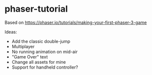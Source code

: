 # phaser-tutorial

Based on https://phaser.io/tutorials/making-your-first-phaser-3-game

Ideas:
- Add the classic double-jump
- Multiplayer
- No running animation on mid-air
- "Game Over" text
- Change all assets for mine
- Support for handheld controller?
